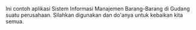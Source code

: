 Ini contoh aplikasi Sistem Informasi Manajemen Barang-Barang di Gudang suatu perusahaan.  Silahkan digunakan dan do'anya untuk kebaikan kita semua.
